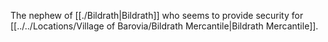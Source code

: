The nephew of [[./Bildrath|Bildrath]] who seems to provide security for [[../../Locations/Village of Barovia/Bildrath Mercantile|Bildrath Mercantile]].